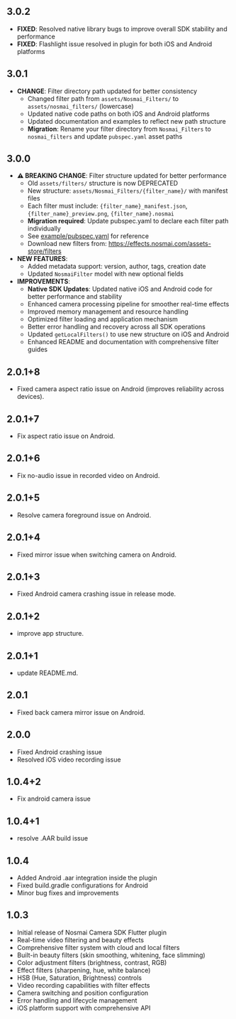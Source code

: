 ## 3.0.2
- **FIXED**: Resolved native library bugs to improve overall SDK stability and performance  
- **FIXED**: Flashlight issue resolved in plugin for both iOS and Android platforms  


## 3.0.1
- **CHANGE**: Filter directory path updated for better consistency
  - Changed filter path from `assets/Nosmai_Filters/` to `assets/nosmai_filters/` (lowercase)
  - Updated native code paths on both iOS and Android platforms
  - Updated documentation and examples to reflect new path structure
  - **Migration**: Rename your filter directory from `Nosmai_Filters` to `nosmai_filters` and update `pubspec.yaml` asset paths

## 3.0.0
- **⚠️ BREAKING CHANGE**: Filter structure updated for better performance
  - Old `assets/filters/` structure is now DEPRECATED
  - New structure: `assets/Nosmai_Filters/{filter_name}/` with manifest files
  - Each filter must include: `{filter_name}_manifest.json`, `{filter_name}_preview.png`, `{filter_name}.nosmai`
  - **Migration required**: Update pubspec.yaml to declare each filter path individually
  - See [example/pubspec.yaml](example/pubspec.yaml) for reference
  - Download new filters from: https://effects.nosmai.com/assets-store/filters
- **NEW FEATURES**:
  - Added metadata support: version, author, tags, creation date
  - Updated `NosmaiFilter` model with new optional fields
- **IMPROVEMENTS**:
  - **Native SDK Updates**: Updated native iOS and Android code for better performance and stability
  - Enhanced camera processing pipeline for smoother real-time effects
  - Improved memory management and resource handling
  - Optimized filter loading and application mechanism
  - Better error handling and recovery across all SDK operations
  - Updated `getLocalFilters()` to use new structure on iOS and Android
  - Enhanced README and documentation with comprehensive filter guides

## 2.0.1+8
- Fixed camera aspect ratio issue on Android (improves reliability across devices).

## 2.0.1+7
- Fix aspect ratio issue on Android.

## 2.0.1+6
- Fix no-audio issue in recorded video on Android.

## 2.0.1+5
- Resolve camera foreground issue on Android.

## 2.0.1+4
- Fixed mirror issue when switching camera on Android.

## 2.0.1+3
- Fixed Android camera crashing issue in release mode.

## 2.0.1+2
- improve app structure.

## 2.0.1+1
- update README.md.

## 2.0.1
- Fixed back camera mirror issue on Android.

## 2.0.0
- Fixed Android crashing issue
- Resolved iOS video recording issue

## 1.0.4+2
- Fix android camera issue

## 1.0.4+1
- resolve .AAR build issue

## 1.0.4
- Added Android .aar integration inside the plugin
- Fixed build.gradle configurations for Android
- Minor bug fixes and improvements

## 1.0.3
- Initial release of Nosmai Camera SDK Flutter plugin
- Real-time video filtering and beauty effects
- Comprehensive filter system with cloud and local filters
- Built-in beauty filters (skin smoothing, whitening, face slimming)
- Color adjustment filters (brightness, contrast, RGB)
- Effect filters (sharpening, hue, white balance)
- HSB (Hue, Saturation, Brightness) controls
- Video recording capabilities with filter effects
- Camera switching and position configuration
- Error handling and lifecycle management
- iOS platform support with comprehensive API

